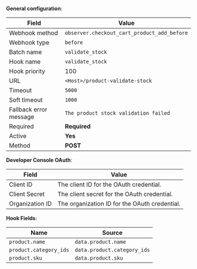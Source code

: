 **General configuration**:

Field | Value
--- | ---
Webhook method | `observer.checkout_cart_product_add_before`
Webhook type | `before`
Batch name | `validate_stock`
Hook name | `validate_stock`
Hook priority | 100
URL | `<Host>/product-validate-stock`
Timeout | `5000`
Soft timeout | `1000`
Fallback error message | `The product stock validation failed`
Required | **Required**
Active | **Yes**
Method | **POST**

**Developer Console OAuth**:

Field | Value
--- | ---
Client ID | The client ID for the OAuth credential.
Client Secret | The client secret for the OAuth credential.
Organization ID | The organization ID for the OAuth credential.

**Hook Fields**:

Name | Source
--- | ---
`product.name` | `data.product.name`
`product.category_ids` | `data.product.category_ids`
`product.sku` | `data.product.sku`

